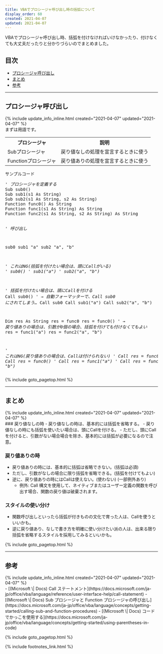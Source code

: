 ```yaml
---
title: VBAでプロシージャ呼び出し時の括弧について
display_order: 60
created: 2021-04-07
updated: 2021-04-07
---
```

VBAでプロシージャ呼び出し時、括弧を付けなければいけなかったり、付けなくても大丈夫だったりと分かりづらいのでまとめました。

## <a name="index">目次</a>

<ul id="index_ul">
<li><a href="#procedure-calls">プロシージャ呼び出し</a></li>
<li><a href="#summary">まとめ</a></li>
<li><a href="#reference">参考</a></li>
</ul>

* * *
## <a name="procedure-calls">プロシージャ呼び出し</a>
<div class="chapter-updated">{% include update_info_inline.html created="2021-04-07" updated="2021-04-07" %}</div>
まずは用語です。

<table class="normal">
	<tr>
		<th markdown="span">プロシージャ</th>
		<th markdown="span">説明</th>
	</tr>
	<tr>
		<td markdown="span">Subプロシージャ</td>
		<td markdown="span">戻り値なしの処理を宣言するときに使う</td>
	</tr>
	<tr>
		<td markdown="span">Functionプロシージャ</td>
		<td markdown="span">戻り値ありの処理を宣言するときに使う</td>
	</tr>
</table>

<div class="code-box">
<div class="title">サンプルコード</div>
<pre>
<em class="comment">' プロシージャを定義する</em>
Sub sub0()
Sub sub1(s1 As String)
Sub sub2(s1 As String, s2 As String)
Function func0() As String
Function func1(s1 As String) As String
Function func2(s1 As String, s2 As String) As String

<em class="comment">' 呼び出し</em>

sub0
sub1 "a"
sub2 "a", "b"

<em class="comment">' これはNG(括弧を付けたい場合は、頭にCallがいる)
' sub0()
' sub1("a")
' sub2("a", "b")</em>

<em class="comment">' 括弧を付けたい場合は、頭にCallを付ける</em>
Call sub0() <em class="comment">' → 自動フォーマッターで、Call sub0 にされてしまう…</em>
Call sub0
Call sub1("a")
Call sub2("a", "b")

Dim res As String
res = func0
res = func0() <em class="comment">' → 戻り値ありの場合は、引数が0個の場合、括弧を付けても付けなくてもよい</em>
res = func1("a")
res = func2("a", "b")

<em class="comment">' これはNG(戻り値ありの場合は、Callは付けられない)
' Call res = func0
' Call res = func0()
' Call res = func1("a")
' Call res = func2("a", "b")</em>
</pre>
</div>

{% include goto_pagetop.html %}

* * *
## <a name="summary">まとめ</a>
<div class="chapter-updated">{% include update_info_inline.html created="2021-04-07" updated="2021-04-07" %}</div>
### 戻り値なしの時
- 戻り値なしの時は、基本的には括弧を省略する。
- 戻り値なしの時にも括弧を使いたい場合は、頭にCallを付ける。
- ただし、頭にCallを付けると、引数がない場合場合を除き、基本的には括弧が必要になるので注意。

### 戻り値ありの時
- 戻り値ありの時には、基本的に括弧は省略できない。(括弧は必須)
- ただし、引数がなしの場合に限り括弧を省略できる。(括弧を付けてもよい)
- 逆に、戻り値ありの時にはCallは使えない。(使わない) (一部例外あり)
  - 例外: Call 構文を使用して、ネイティブまたはユーザー定義の関数を呼び出す場合、関数の戻り値は破棄されます。

### スタイルの使い分け
- 関数呼び出しといったら括弧が付きものの文化で育った人は、Callを使うといいかも。
- 逆に戻り値あり、なしで書き方を明確に使い分けたい派の人は、出来る限り括弧を省略するスタイルを採用してみるといいかも。

{% include goto_pagetop.html %}

* * *
## <a name="reference">参考</a>
<div class="chapter-updated">{% include update_info_inline.html created="2021-04-07" updated="2021-04-07" %}</div>
- [(Microsoft \| Docs) Call ステートメント](https://docs.microsoft.com/ja-jp/office/vba/language/reference/user-interface-help/call-statement)
- [(Microsoft \| Docs) Sub プロシージャと Function プロシージャの呼び出し](https://docs.microsoft.com/ja-jp/office/vba/language/concepts/getting-started/calling-sub-and-function-procedures)
- [(Microsoft \| Docs) コードでかっこを使用する](https://docs.microsoft.com/ja-jp/office/vba/language/concepts/getting-started/using-parentheses-in-code)

{% include goto_pagetop.html %}

{% include footnotes_link.html %}
